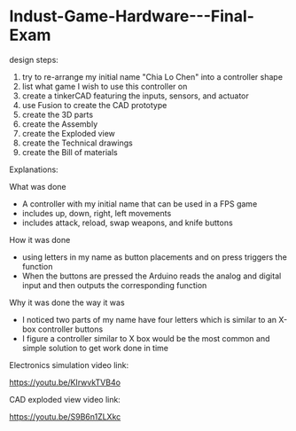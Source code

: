 # Indust-Game-Hardware---Final-Exam
design steps:
1. try to re-arrange my initial name "Chia Lo Chen" into a controller shape
2. list what game I wish to use this controller on
3. create a tinkerCAD featuring the inputs, sensors, and actuator
4. use Fusion to create the CAD prototype
5. create the 3D parts
6. create the Assembly
7. create the Exploded view
8. create the Technical drawings
9. create the Bill of materials

Explanations:

What was done

- A controller with my initial name that can be used in a FPS game
- includes up, down, right, left movements
- includes attack, reload, swap weapons, and knife buttons

How it was done

- using letters in my name as button placements and on press triggers the function
- When the buttons are pressed the Arduino reads the analog and digital input and then outputs the corresponding function

Why it was done the way it was

- I noticed two parts of my name have four letters which is similar to an X-box controller buttons
- I figure a controller similar to X box would be the most common and simple solution to get work done in time

Electronics simulation video link:

https://youtu.be/KIrwvkTVB4o

CAD exploded view video link:

https://youtu.be/S9B6n1ZLXkc

